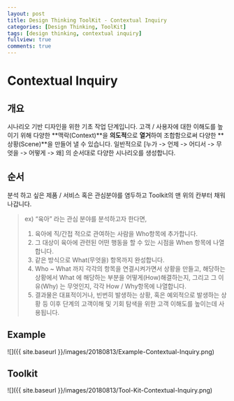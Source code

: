 ```yaml
---
layout: post
title: Design Thinking ToolKit - Contextual Inquiry
categories: [Design Thinking, ToolKit]
tags: [design thinking, contextual inquiry]
fullview: true
comments: true
---
```

# Contextual Inquiry
## 개요
시나리오 기반 디자인을 위한 기초 작업 단계입니다.
고객 / 사용자에 대한 이해도를 높이기 위해 다양한 **맥락(Context)**을 **의도적**으로 **열거**하여 조합함으로써 다양한 **상황(Scene)**을 만들어 낼 수 있습니다.
일반적으로  [누가 -> 언제 -> 어디서 -> 무엇을 -> 어떻게 -> 왜] 의 순서대로 다양한 시나리오를 생성합니다.

## 순서
분석 하고 싶은 제품 / 서비스 혹은 관심분야를 염두하고 Toolkit의 맨 위의 칸부터 채워나갑니다.
> ex) “육아” 라는 관심 분야를 분석하고자 한다면,
> 1. 육아에 직/간접 적으로 관여하는 사람을 Who항목에 추가합니다.
> 2. 그 대상이 육아에 관련된 어떤 행동을 할 수 있는 시점을 When 항목에 나열합니다.
> 3. 같은 방식으로 What(무엇을) 항목까지 완성합니다.
> 4. Who ~ What 까지 각각의 항목을 연결시켜가면서 상황을 만들고, 해당하는 상황에서 What 에 해당하는 부분을 어떻게(How)해결하는지, 그리고 그 이유(Why) 는 무엇인지, 각각 How / Why항목에 나열합니다.
> 5. 결과물은 대표적이거나, 빈번히 발생하는 상황, 혹은 예외적으로 발생하는 상황 등 이후 단계의 고객이해 및 기회 탐색을 위한 고객 이해도를 높이는데 사용됩니다.

## Example
![]({{ site.baseurl }}/images/20180813/Example-Contextual-Inquiry.png)
## Toolkit
![]({{ site.baseurl }}/images/20180813/Tool-Kit-Contextual-Inquiry.png)

